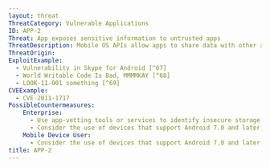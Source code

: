 ```yaml
---
layout: threat
ThreatCategory: Vulnerable Applications
ID: APP-2
Threat: App exposes sensitive information to untrusted apps
ThreatDescription: Mobile OS APIs allow apps to share data with other apps, either by exposing specific services to other apps (e.g. Android intents) or by storing it to locations accessible to other apps. Sensitive information stored in commonly-accessible files/locations (e.g. OS-managed contacts list) or openly accessible through intents may be read or potentially modified by apps untrusted by the developer, which may lead to a loss of confidentiality, integrity, or availability of that data.
ThreatOrigin:
ExploitExample:
  - Vulnerability in Skype for Android [^67]
  - World Writable Code Is Bad, MMMMKAY [^68]
  - LOOK-11-001 something [^69]
CVEExample:
  - CVE-2011-1717
PossibleCountermeasures:
    Enterprise:
      - Use app-vetting tools or services to identify insecure storage of sensitive data.
      - Consider the use of devices that support Android 7.0 and later, which enables app-level encryption in addition to block-level encryption.
    Mobile Device User:
      - Consider the use of devices that support Android 7.0 and later, which enables app-level encryption in addition to block-level encryption.
title: APP-2
---
```


